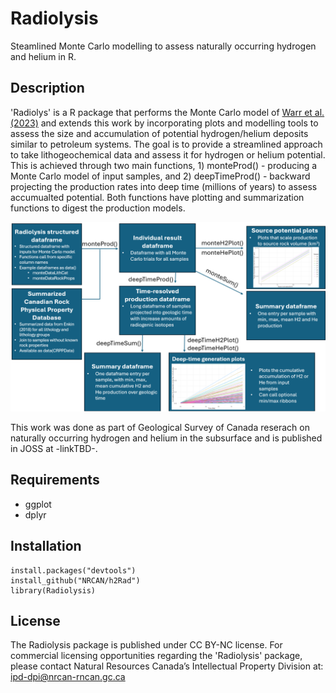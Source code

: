 # Radiolysis
Steamlined Monte Carlo modelling to assess naturally occurring hydrogen and helium in R.

## Description

'Radiolys' is a R package that performs the Monte Carlo model of [Warr et al. (2023)](https://www.frontiersin.org/journals/earth-science/articles/10.3389/feart.2023.1150740/full) and extends this work by incorporating plots and modelling tools to assess the size and accumulation of potential hydrogen/helium deposits similar to petroleum systems. The goal is to provide a streamlined approach to take lithogeochemical data and assess it for hydrogen or helium potential. This is achieved through two main functions, 1) monteProd() - producing a Monte Carlo model of input samples, and 2) deepTimeProd() - backward projecting the production rates into deep time (millions of years) to assess accumualted potential. Both functions have plotting and summarization functions to digest the production models.  

<img src="paper/Fig_1_FunctionFlowDiagram.png" width="600">

This work was done as part of Geological Survey of Canada reserach on naturally occurring hydrogen and helium in the subsurface and is published in JOSS at -linkTBD-.

## Requirements

- ggplot
- dplyr

## Installation
```
install.packages("devtools")
install_github("NRCAN/h2Rad")
library(Radiolysis)
```

## License
The Radiolysis package is published under CC BY-NC license. For commercial licensing opportunities regarding the 'Radiolysis' package, please contact Natural Resources Canada’s Intellectual Property Division at: ipd-dpi@nrcan-rncan.gc.ca 

